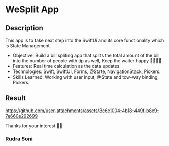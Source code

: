 # WeSplit App

## Description
This app is to take next step into the SwiftUi and its core functionality which is State Management. 

- Objective: Build a bill spliting app that splits the total amount of the bill into the number of people with tip as well, Keep the waiter happy 🤵🏻‍♂️🩶
- Features: Real time calculation as the data updates.
- Technologies: Swift, SwiftUI, Forms, @State, NavigationStack, Pickers.
- Skills Learned: Working with user input, @State and tow-way binding, Pickers.

## Result
https://github.com/user-attachments/assets/3c6e1004-4b18-449f-b8e9-7e660e292699


Thanks for your interest 🙏🏼

### Rudra Soni
